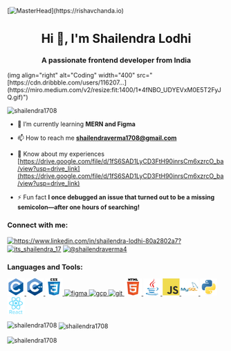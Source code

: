 [![MasterHead](https://1.bp.blogspot.com/-7A4WynwLsM...)](https://rishavchanda.io)
<h1 align="center">Hi 👋, I'm Shailendra Lodhi</h1>
<h3 align="center">A passionate frontend developer from India</h3>
(img align="right" alt="Coding" width="400" src="[https://cdn.dribbble.com/users/116207...](https://miro.medium.com/v2/resize:fit:1400/1*4fNBO_UDYEVxM0E5T2FyJQ.gif)")

<p align="left"> <img src="https://komarev.com/ghpvc/?username=shailendra1708&label=Profile%20views&color=0e75b6&style=flat" alt="shailendra1708" /> </p>

- 🌱 I’m currently learning **MERN and Figma**

- 📫 How to reach me **shailendraverma1708@gmail.com**

- 📄 Know about my experiences [https://drive.google.com/file/d/1fS6SAD1LyCD3FtH90inrsCm6xzrcO_ba/view?usp=drive_link](https://drive.google.com/file/d/1fS6SAD1LyCD3FtH90inrsCm6xzrcO_ba/view?usp=drive_link)

- ⚡ Fun fact **I once debugged an issue that turned out to be a missing semicolon—after one hours of searching!**

<h3 align="left">Connect with me:</h3>
<p align="left">
<a href="https://linkedin.com/in/https://www.linkedin.com/in/shailendra-lodhi-80a2802a7?" target="blank"><img align="center" src="https://raw.githubusercontent.com/rahuldkjain/github-profile-readme-generator/master/src/images/icons/Social/linked-in-alt.svg" alt="https://www.linkedin.com/in/shailendra-lodhi-80a2802a7?" height="30" width="40" /></a>
<a href="https://instagram.com/its_shailendra_17" target="blank"><img align="center" src="https://raw.githubusercontent.com/rahuldkjain/github-profile-readme-generator/master/src/images/icons/Social/instagram.svg" alt="its_shailendra_17" height="30" width="40" /></a>
<a href="https://www.hackerrank.com/@shailendraverma4" target="blank"><img align="center" src="https://raw.githubusercontent.com/rahuldkjain/github-profile-readme-generator/master/src/images/icons/Social/hackerrank.svg" alt="@shailendraverma4" height="30" width="40" /></a>
</p>

<h3 align="left">Languages and Tools:</h3>
<p align="left"> <a href="https://www.cprogramming.com/" target="_blank" rel="noreferrer"> <img src="https://raw.githubusercontent.com/devicons/devicon/master/icons/c/c-original.svg" alt="c" width="40" height="40"/> </a> <a href="https://www.w3schools.com/cpp/" target="_blank" rel="noreferrer"> <img src="https://raw.githubusercontent.com/devicons/devicon/master/icons/cplusplus/cplusplus-original.svg" alt="cplusplus" width="40" height="40"/> </a> <a href="https://www.w3schools.com/css/" target="_blank" rel="noreferrer"> <img src="https://raw.githubusercontent.com/devicons/devicon/master/icons/css3/css3-original-wordmark.svg" alt="css3" width="40" height="40"/> </a> <a href="https://www.figma.com/" target="_blank" rel="noreferrer"> <img src="https://www.vectorlogo.zone/logos/figma/figma-icon.svg" alt="figma" width="40" height="40"/> </a> <a href="https://cloud.google.com" target="_blank" rel="noreferrer"> <img src="https://www.vectorlogo.zone/logos/google_cloud/google_cloud-icon.svg" alt="gcp" width="40" height="40"/> </a> <a href="https://git-scm.com/" target="_blank" rel="noreferrer"> <img src="https://www.vectorlogo.zone/logos/git-scm/git-scm-icon.svg" alt="git" width="40" height="40"/> </a> <a href="https://www.w3.org/html/" target="_blank" rel="noreferrer"> <img src="https://raw.githubusercontent.com/devicons/devicon/master/icons/html5/html5-original-wordmark.svg" alt="html5" width="40" height="40"/> </a> <a href="https://www.java.com" target="_blank" rel="noreferrer"> <img src="https://raw.githubusercontent.com/devicons/devicon/master/icons/java/java-original.svg" alt="java" width="40" height="40"/> </a> <a href="https://developer.mozilla.org/en-US/docs/Web/JavaScript" target="_blank" rel="noreferrer"> <img src="https://raw.githubusercontent.com/devicons/devicon/master/icons/javascript/javascript-original.svg" alt="javascript" width="40" height="40"/> </a> <a href="https://www.mysql.com/" target="_blank" rel="noreferrer"> <img src="https://raw.githubusercontent.com/devicons/devicon/master/icons/mysql/mysql-original-wordmark.svg" alt="mysql" width="40" height="40"/> </a> <a href="https://www.python.org" target="_blank" rel="noreferrer"> <img src="https://raw.githubusercontent.com/devicons/devicon/master/icons/python/python-original.svg" alt="python" width="40" height="40"/> </a> <a href="https://reactjs.org/" target="_blank" rel="noreferrer"> <img src="https://raw.githubusercontent.com/devicons/devicon/master/icons/react/react-original-wordmark.svg" alt="react" width="40" height="40"/> </a> </p>

<p><img align="left" src="https://github-readme-stats.vercel.app/api/top-langs?username=shailendra1708&show_icons=true&locale=en&layout=compact" alt="shailendra1708" /></p>

<p>&nbsp;<img align="center" src="https://github-readme-stats.vercel.app/api?username=shailendra1708&show_icons=true&locale=en" alt="shailendra1708" /></p>

<p><img align="center" src="https://github-readme-streak-stats.herokuapp.com/?user=shailendra1708&" alt="shailendra1708" /></p>
